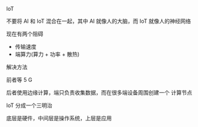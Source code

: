 IoT

不要将 AI 和 IoT 混合在一起，其中 AI 就像人的大脑，而 IoT 就像人的神经网络



现在有两个阻碍

* 传输速度
* 端算力(算力 + 功率 + 散热)



解决方法

前者等 5 G

后者使用边缘计算，端只负责收集数据，而在很多端设备周围创建一个 计算节点



IoT 分成一个三明治

底层是硬件，中间层是操作系统，上层是应用

